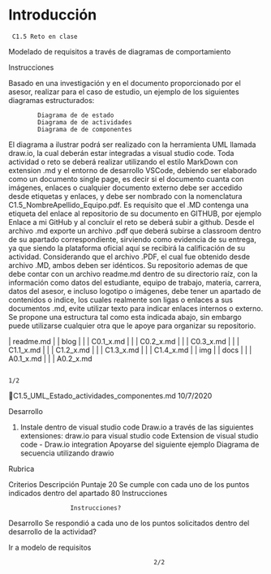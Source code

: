 # Introducción #

     C1.5 Reto en clase

Modelado de requisitos a través de diagramas de comportamiento

Instrucciones

   Basado en una investigación y en el documento proporcionado por el asesor, realizar para el caso de
   estudio, un ejemplo de los siguientes diagramas estructurados:

            Diagrama de de estado
            Diagrama de de actividades
            Diagrama de de componentes
   El diagrama a ilustrar podrá ser realizado con la herramienta UML llamada draw.io, la cual deberán estar
   integradas a visual studio code.
   Toda actividad o reto se deberá realizar utilizando el estilo MarkDown con extension .md y el entorno
   de desarrollo VSCode, debiendo ser elaborado como un documento single page, es decir si el
   documento cuanta con imágenes, enlaces o cualquier documento externo debe ser accedido desde
   etiquetas y enlaces, y debe ser nombrado con la nomenclatura C1.5_NombreApellido_Equipo.pdf.
   Es requisito que el .MD contenga una etiqueta del enlace al repositorio de su documento en GITHUB,
   por ejemplo Enlace a mi GitHub y al concluir el reto se deberá subir a github.
   Desde el archivo .md exporte un archivo .pdf que deberá subirse a classroom dentro de su apartado
   correspondiente, sirviendo como evidencia de su entrega, ya que siendo la plataforma oficial aquí se
   recibirá la calificación de su actividad.
   Considerando que el archivo .PDF, el cual fue obtenido desde archivo .MD, ambos deben ser idénticos.
   Su repositorio ademas de que debe contar con un archivo readme.md dentro de su directorio raíz, con
   la información como datos del estudiante, equipo de trabajo, materia, carrera, datos del asesor, e
   incluso logotipo o imágenes, debe tener un apartado de contenidos o indice, los cuales realmente son
   ligas o enlaces a sus documentos .md, evite utilizar texto para indicar enlaces internos o externo.
   Se propone una estructura tal como esta indicada abajo, sin embargo puede utilizarse cualquier otra
   que le apoye para organizar su repositorio.

| readme.md
| | blog
| | | C0.1_x.md
| | | C0.2_x.md
| | | C0.3_x.md
| | | C1.1_x.md
| | | C1.2_x.md
| | | C1.3_x.md
| | | C1.4_x.md
| | img
| | docs
| | | A0.1_x.md
| | | A0.2_x.md

                                                                            1/2
C1.5_UML_Estado_actividades_componentes.md                                                 10/7/2020

Desarrollo

1. Instale dentro de visual studio code Draw.io a través de las siguientes extensiones:
   draw.io para visual studio code
   Extension de visual studio code - Draw.io integration
   Apoyarse del siguiente ejemplo
                                           Diagrama de secuencia utilizando drawio

Rubrica

Criterios   Descripción                                                                    Puntaje
                                                                                           20
                     Se cumple con cada uno de los puntos indicados dentro del apartado    80
Instrucciones

                     Instrucciones?

Desarrollo  Se respondió a cada uno de los puntos solicitados dentro del desarrollo de la
            actividad?

Ir a modelo de requisitos

                                            2/2

